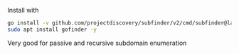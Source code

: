 Install with
```bash
go install -v github.com/projectdiscovery/subfinder/v2/cmd/subfinder@latest
sudo apt install gofinder -y
```

Very good for passive and recursive subdomain enumeration

```bash

```
